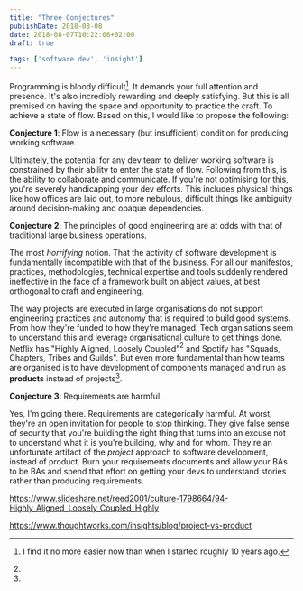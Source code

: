 ```yaml
---
title: "Three Conjectures"
publishDate: 2018-08-08
date: 2018-08-07T10:22:06+02:00
draft: true

tags: ['software dev', 'insight']
---
```


Programming is bloody difficult[^tough]. It demands your full attention and
presence. It's also incredibly rewarding and deeply satisfying. But this is all
premised on having the space and opportunity to practice the craft. To achieve
a state of flow. Based on this, I would like to propose the following:

**Conjecture 1**: Flow is a necessary (but insufficient) condition for
producing working software.

Ultimately, the potential for any dev team to deliver working software is
constrained by their ability to enter the state of flow. Following from this,
is the ability to collaborate and communicate. If you're not optimising for
this, you're severely handicapping your dev efforts. This includes physical
things like how offices are laid out, to more nebulous, difficult things like
ambiguity around decision-making and opaque dependencies.

**Conjecture 2**: The principles of good engineering are at odds with that of
traditional large business operations.

The most _horrifying_ notion. That the activity of software development is
fundamentally incompatible with that of the business. For all our manifestos,
practices, methodologies, technical expertise and tools suddenly rendered
ineffective in the face of a framework built on abject values, at best
orthogonal to craft and engineering. 

The way projects are executed in large organisations do not support engineering
practices and autonomy that is required to build good systems. From how they're
funded to how they're managed. Tech organisations seem to understand this and
leverage organisational culture to get things done. Netflix has "Highly
Aligned, Loosely Coupled"[^netflix] and Spotify has "Squads, Chapters, Tribes
and Guilds". But even more fundamental than how teams are organised is to have
development of components managed and run as **products** instead of
projects[^products_vs_projects].

**Conjecture 3**: Requirements are harmful.

Yes, I'm going there. Requirements are categorically harmful. At worst, they're
an open invitation for people to stop thinking. They give false sense of
security that you're building the right thing that turns into an excuse not to
understand what it is you're building, why and for whom. They're an unfortunate
artifact of the _project_ approach to software development, instead of product.
Burn your requirements documents and allow your BAs to be BAs and spend that
effort on getting your devs to understand stories rather than producing requirements.

[^tough]: I find it no more easier now than when I started roughly 10 years ago.
[^netflix]:
  https://www.slideshare.net/reed2001/culture-1798664/94-Highly_Aligned_Loosely_Coupled_Highly
[^products_vs_projects]:
  https://www.thoughtworks.com/insights/blog/project-vs-product
